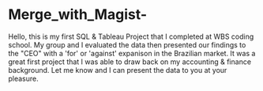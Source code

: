 # Merge_with_Magist-
Hello, this is my first SQL & Tableau Project that I completed at WBS coding school.  My group and I evaluated the data then presented our findings to the "CEO" with a 'for' or 'against' expanison in the Brazilian market.  It was a great first project that I was able to draw back on my accounting & finance background.  Let me know and I can present the data to you at your pleasure. 
